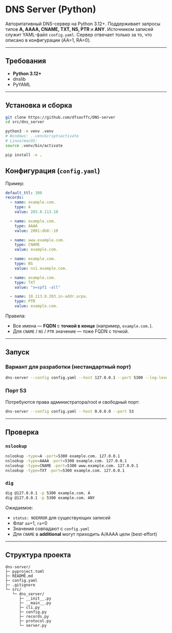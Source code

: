 # DNS Server (Python)

Авторитативный DNS-сервер на Python 3.12+.
Поддерживает запросы типов **A, AAAA, CNAME, TXT, NS, PTR** и **ANY**.
Источником записей служит YAML-файл `config.yaml`. Сервер отвечает только за то, что описано в конфигурации (AA=1, RA=0).

---

## Требования

- **Python 3.12+**
- dnslib
- PyYAML

---

## Установка и сборка

```bash
git clone https://github.com/dfsavffc/DNS-server
cd src/dns_server

python3 -m venv .venv
# Windows: ..venvScriptsactivate
# Linux/macOS:
source .venv/bin/activate

pip install -e .
```

## Конфигурация (`config.yaml`)

Пример:

```yaml
default_ttl: 300
records:
  - name: example.com.
    type: A
    value: 203.0.113.10

  - name: example.com.
    type: AAAA
    value: 2001:db8::10

  - name: www.example.com.
    type: CNAME
    value: example.com.

  - name: example.com.
    type: NS
    value: ns1.example.com.

  - name: example.com.
    type: TXT
    value: "v=spf1 -all"

  - name: 10.113.0.203.in-addr.arpa.
    type: PTR
    value: example.com.
```

Правила:

- Все имена — **FQDN** с **точкой в конце** (например, `example.com.`).
- Для `CNAME` / `NS` / `PTR` значение — тоже FQDN с точкой.

---

## Запуск

### Вариант для разработки (нестандартный порт)

```bash
dns-server --config config.yaml --host 127.0.0.1 --port 5300 --log-level DEBUG
```

### Порт 53

Потребуются права администратора/root и свободный порт:

```bash
dns-server --config config.yaml --host 0.0.0.0 --port 53
```

---

## Проверка

### `nslookup`

```bash
nslookup -type=A -port=5300 example.com. 127.0.0.1
nslookup -type=AAAA -port=5300 example.com. 127.0.0.1
nslookup -type=CNAME -port=5300 www.example.com. 127.0.0.1
nslookup -type=TXT -port=5300 example.com. 127.0.0.1
```

### `dig`

```bash
dig @127.0.0.1 -p 5300 example.com. A
dig @127.0.0.1 -p 5300 example.com. ANY
```

Ожидаемое:

- `status: NOERROR` для существующих записей
- Флаг `aa`=1, `ra`=0
- Значения совпадают с `config.yaml`
- Для `CNAME` в **additional** могут приходить A/AAAA цели (best-effort)

---

## Структура проекта

```
dns-server/
├─ pyproject.toml
├─ README.md
├─ config.yaml
├─ .gitignore
└─ src/
   └─ dns_server/
      ├─ __init__.py
      ├─ __main__.py
      ├─ cli.py
      ├─ config.py
      ├─ records.py
      ├─ protocol.py
      └─ server.py
```

